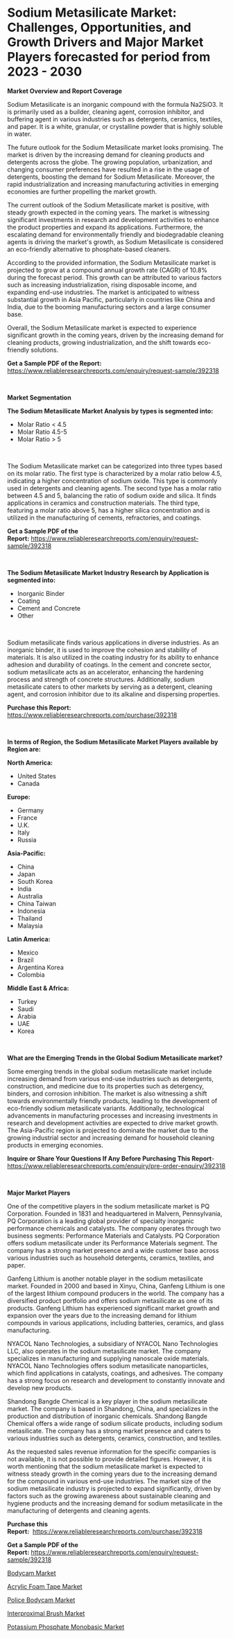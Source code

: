 <p><h1>Sodium Metasilicate Market: Challenges, Opportunities, and Growth Drivers and Major Market Players forecasted for period from 2023 - 2030</h1></p><p><strong>Market Overview and Report Coverage</strong></p>
<p><p>Sodium Metasilicate is an inorganic compound with the formula Na2SiO3. It is primarily used as a builder, cleaning agent, corrosion inhibitor, and buffering agent in various industries such as detergents, ceramics, textiles, and paper. It is a white, granular, or crystalline powder that is highly soluble in water.</p><p>The future outlook for the Sodium Metasilicate market looks promising. The market is driven by the increasing demand for cleaning products and detergents across the globe. The growing population, urbanization, and changing consumer preferences have resulted in a rise in the usage of detergents, boosting the demand for Sodium Metasilicate. Moreover, the rapid industrialization and increasing manufacturing activities in emerging economies are further propelling the market growth.</p><p>The current outlook of the Sodium Metasilicate market is positive, with steady growth expected in the coming years. The market is witnessing significant investments in research and development activities to enhance the product properties and expand its applications. Furthermore, the escalating demand for environmentally friendly and biodegradable cleaning agents is driving the market's growth, as Sodium Metasilicate is considered an eco-friendly alternative to phosphate-based cleaners.</p><p>According to the provided information, the Sodium Metasilicate market is projected to grow at a compound annual growth rate (CAGR) of 10.8% during the forecast period. This growth can be attributed to various factors such as increasing industrialization, rising disposable income, and expanding end-use industries. The market is anticipated to witness substantial growth in Asia Pacific, particularly in countries like China and India, due to the booming manufacturing sectors and a large consumer base.</p><p>Overall, the Sodium Metasilicate market is expected to experience significant growth in the coming years, driven by the increasing demand for cleaning products, growing industrialization, and the shift towards eco-friendly solutions.</p></p>
<p><strong>Get a Sample PDF of the Report:</strong> <a href="https://www.reliableresearchreports.com/enquiry/request-sample/392318">https://www.reliableresearchreports.com/enquiry/request-sample/392318</a></p>
<p>&nbsp;</p>
<p><strong>Market Segmentation</strong></p>
<p><strong>The Sodium Metasilicate Market Analysis by types is segmented into:</strong></p>
<p><ul><li>Molar Ratio < 4.5</li><li>Molar Ratio 4.5-5</li><li>Molar Ratio > 5</li></ul></p>
<p>&nbsp;</p>
<p><p>The Sodium Metasilicate market can be categorized into three types based on its molar ratio. The first type is characterized by a molar ratio below 4.5, indicating a higher concentration of sodium oxide. This type is commonly used in detergents and cleaning agents. The second type has a molar ratio between 4.5 and 5, balancing the ratio of sodium oxide and silica. It finds applications in ceramics and construction materials. The third type, featuring a molar ratio above 5, has a higher silica concentration and is utilized in the manufacturing of cements, refractories, and coatings.</p></p>
<p><strong>Get a Sample PDF of the Report:</strong>&nbsp;<a href="https://www.reliableresearchreports.com/enquiry/request-sample/392318">https://www.reliableresearchreports.com/enquiry/request-sample/392318</a></p>
<p>&nbsp;</p>
<p><strong>The Sodium Metasilicate Market Industry Research by Application is segmented into:</strong></p>
<p><ul><li>Inorganic Binder</li><li>Coating</li><li>Cement and Concrete</li><li>Other</li></ul></p>
<p>&nbsp;</p>
<p><p>Sodium metasilicate finds various applications in diverse industries. As an inorganic binder, it is used to improve the cohesion and stability of materials. It is also utilized in the coating industry for its ability to enhance adhesion and durability of coatings. In the cement and concrete sector, sodium metasilicate acts as an accelerator, enhancing the hardening process and strength of concrete structures. Additionally, sodium metasilicate caters to other markets by serving as a detergent, cleaning agent, and corrosion inhibitor due to its alkaline and dispersing properties.</p></p>
<p><strong>Purchase this Report:</strong>&nbsp; <a href="https://www.reliableresearchreports.com/purchase/392318">https://www.reliableresearchreports.com/purchase/392318</a></p>
<p>&nbsp;</p>
<p><strong>In terms of Region, the Sodium Metasilicate Market Players available by Region are:</strong></p>
<p>
    <p> <strong> North America: </strong>
        <ul>
            <li>United States</li>
            <li>Canada</li>
        </ul>
        </p> 
    <p> <strong> Europe: </strong>
        <ul>
            <li>Germany</li>
            <li>France</li>
            <li>U.K.</li>
            <li>Italy</li>
            <li>Russia</li>
        </ul>
        </p> 
    <p> <strong> Asia-Pacific: </strong>
        <ul>
            <li>China</li>
            <li>Japan</li>
            <li>South Korea</li>
            <li>India</li>
            <li>Australia</li>
            <li>China Taiwan</li>
            <li>Indonesia</li>
            <li>Thailand</li>
            <li>Malaysia</li>
        </ul>
        </p> 
    <p> <strong> Latin America: </strong>
        <ul>
            <li>Mexico</li>
            <li>Brazil</li>
            <li>Argentina Korea</li>
            <li>Colombia</li>
        </ul>
        </p> 
    <p> <strong> Middle East & Africa: </strong>
        <ul>
            <li>Turkey</li>
            <li>Saudi</li>
            <li>Arabia</li>
            <li>UAE</li>
            <li>Korea</li>
        </ul>
    </p>
    </p>
<p>&nbsp;</p>
<p><strong>What are the Emerging Trends in the Global Sodium Metasilicate market?</strong></p>
<p><p>Some emerging trends in the global sodium metasilicate market include increasing demand from various end-use industries such as detergents, construction, and medicine due to its properties such as detergency, binders, and corrosion inhibition. The market is also witnessing a shift towards environmentally friendly products, leading to the development of eco-friendly sodium metasilicate variants. Additionally, technological advancements in manufacturing processes and increasing investments in research and development activities are expected to drive market growth. The Asia-Pacific region is projected to dominate the market due to the growing industrial sector and increasing demand for household cleaning products in emerging economies.</p></p>
<p><strong>Inquire or Share Your Questions If Any Before Purchasing This Report</strong>- <a href="https://www.reliableresearchreports.com/enquiry/pre-order-enquiry/392318">https://www.reliableresearchreports.com/enquiry/pre-order-enquiry/392318</a></p>
<p>&nbsp;</p>
<p><strong>Major Market Players</strong></p>
<p><p>One of the competitive players in the sodium metasilicate market is PQ Corporation. Founded in 1831 and headquartered in Malvern, Pennsylvania, PQ Corporation is a leading global provider of specialty inorganic performance chemicals and catalysts. The company operates through two business segments: Performance Materials and Catalysts. PQ Corporation offers sodium metasilicate under its Performance Materials segment. The company has a strong market presence and a wide customer base across various industries such as household detergents, ceramics, textiles, and paper.</p><p>Ganfeng Lithium is another notable player in the sodium metasilicate market. Founded in 2000 and based in Xinyu, China, Ganfeng Lithium is one of the largest lithium compound producers in the world. The company has a diversified product portfolio and offers sodium metasilicate as one of its products. Ganfeng Lithium has experienced significant market growth and expansion over the years due to the increasing demand for lithium compounds in various applications, including batteries, ceramics, and glass manufacturing.</p><p>NYACOL Nano Technologies, a subsidiary of NYACOL Nano Technologies LLC, also operates in the sodium metasilicate market. The company specializes in manufacturing and supplying nanoscale oxide materials. NYACOL Nano Technologies offers sodium metasilicate nanoparticles, which find applications in catalysts, coatings, and adhesives. The company has a strong focus on research and development to constantly innovate and develop new products.</p><p>Shandong Bangde Chemical is a key player in the sodium metasilicate market. The company is based in Shandong, China, and specializes in the production and distribution of inorganic chemicals. Shandong Bangde Chemical offers a wide range of sodium silicate products, including sodium metasilicate. The company has a strong market presence and caters to various industries such as detergents, ceramics, construction, and textiles.</p><p>As the requested sales revenue information for the specific companies is not available, it is not possible to provide detailed figures. However, it is worth mentioning that the sodium metasilicate market is expected to witness steady growth in the coming years due to the increasing demand for the compound in various end-use industries. The market size of the sodium metasilicate industry is projected to expand significantly, driven by factors such as the growing awareness about sustainable cleaning and hygiene products and the increasing demand for sodium metasilicate in the manufacturing of detergents and cleaning agents.</p></p>
<p><strong>Purchase this Report:</strong>&nbsp;&nbsp;<a href="https://www.reliableresearchreports.com/purchase/392318">https://www.reliableresearchreports.com/purchase/392318</a></p>
<p></p>
<p><strong>Get a Sample PDF of the Report:</strong>&nbsp;<a href="https://www.reliableresearchreports.com/enquiry/request-sample/392318">https://www.reliableresearchreports.com/enquiry/request-sample/392318</a></p>
<p><p><a href="https://www.linkedin.com/pulse/bodycam-market-insights-players-forecast-till-2030-dragon-research-ekroe/">Bodycam Market</a></p><p><a href="https://medium.com/@marinaieme/decoding-acrylic-foam-tape-market-metrics-market-share-trends-and-growth-patterns-7bb3e340cef2">Acrylic Foam Tape Market</a></p><p><a href="https://www.linkedin.com/pulse/police-bodycam-market-share-amp-new-trends-analysis-armce/">Police Bodycam Market</a></p><p><a href="https://www.linkedin.com/pulse/decoding-interproximal-brush-market-deep-dive-latest-trends-0mv4e/">Interproximal Brush Market</a></p><p><a href="https://medium.com/@porteradams98/potassium-phosphate-monobasic-market-size-and-market-trends-complete-industry-overview-2023-to-48efe58b04e2">Potassium Phosphate Monobasic Market</a></p></p>